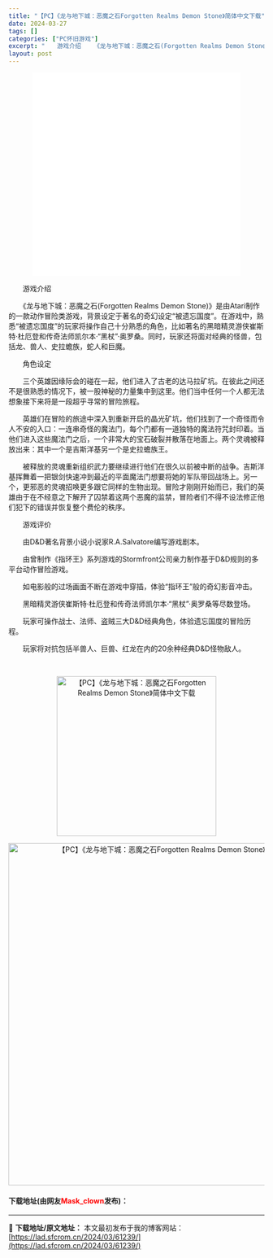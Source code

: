 ```yaml
---
title: "【PC】《龙与地下城：恶魔之石Forgotten Realms Demon Stone》简体中文下载"
date: 2024-03-27
tags: []
categories: ["PC怀旧游戏"]
excerpt: "　　游戏介绍 　　《龙与地下城：恶魔之石(Forgotten Realms Demon Stone)》是由Atari制作的一款动作冒险类游戏，背景设定于著名的奇幻设定&ldquo;被遗忘国度&rdquo;。在游戏中，熟悉&ldquo;被遗忘国度&rdquo;的玩家将操作自己十分熟悉的角色，比如著名的&hellip;"
layout: post
---
```


 <p style="text-align: center;"><iframe allowfullscreen="true" border="0" frameborder="0" framespacing="0" height="400" scrolling="no" src="//player.bilibili.com/player.html?aid=14424622&amp;bvid=BV17x411s7E2&amp;cid=23540440&amp;page=1" width="410"></iframe></p> <p>　　游戏介绍</p> <p>　　《龙与地下城：恶魔之石(Forgotten Realms Demon Stone)》是由Atari制作的一款动作冒险类游戏，背景设定于著名的奇幻设定&ldquo;被遗忘国度&rdquo;。在游戏中，熟悉&ldquo;被遗忘国度&rdquo;的玩家将操作自己十分熟悉的角色，比如著名的黑暗精灵游侠崔斯特&middot;杜厄登和传奇法师凯尔本&middot;&ldquo;黑杖&rdquo;&middot;奥罗桑。同时，玩家还将面对经典的怪兽，包括龙、兽人、史拉蟾族，蛇人和巨魔。</p> <p>　　角色设定</p> <p>　　三个英雄因缘际会的碰在一起，他们进入了古老的达马拉矿坑。在彼此之间还不是很熟悉的情况下，被一股神秘的力量集中到这里。他们当中任何一个人都无法想象接下来将是一段超乎寻常的冒险旅程。</p> <p>　　英雄们在冒险的旅途中深入到重新开启的晶光矿坑，他们找到了一个奇怪而令人不安的入口：一连串奇怪的魔法门，每个门都有一道独特的魔法符咒封印着。当他们进入这些魔法门之后，一个非常大的宝石破裂并散落在地面上。两个灵魂被释放出来：其中一个是吉斯洋基另一个是史拉蟾族王。</p> <p>　　被释放的灵魂重新组织武力要继续进行他们在很久以前被中断的战争。吉斯洋基挥舞着一把银剑快速冲到最近的平面魔法门想要将她的军队带回战场上。另一个，更邪恶的灵魂招唤更多跟它同样的生物出现。冒险才刚刚开始而已，我们的英雄由于在不经意之下解开了囚禁着这两个恶魔的监禁，冒险者们不得不设法修正他们犯下的错误并恢复整个费伦的秩序。</p> <p>　　游戏评价</p> <p>　　由D&amp;D著名背景小说小说家R.A.Salvatore编写游戏剧本。</p> <p>　　由曾制作《指环王》系列游戏的Stormfront公司亲力制作基于D&amp;D规则的多平台动作冒险游戏。</p> <p>　　如电影般的过场画面不断在游戏中穿插，体验&ldquo;指环王&rdquo;般的奇幻影音冲击。</p> <p>　　黑暗精灵游侠崔斯特&middot;杜厄登和传奇法师凯尔本&middot;&ldquo;黑杖&rdquo;&middot;奥罗桑等尽数登场。</p> <p>　　玩家可操作战士、法师、盗贼三大D&amp;D经典角色，体验遗忘国度的冒险历程。</p> <p>　　玩家将对抗包括半兽人、巨兽、红龙在内的20余种经典D&amp;D怪物敌人。</p> <p>&nbsp;</p> <p align="center"><img align="" border="0" src="https://lad.sfcrom.cn/wp-content/uploads/2024/03/20240327_6604389ce3d33.jpg" width="314" alt="【PC】《龙与地下城：恶魔之石Forgotten Realms Demon Stone》简体中文下载" /></p> <p align="center"><img align="" border="0" src="https://lad.sfcrom.cn/wp-content/uploads/2024/03/20240327_6604389d6978e.jpg" width="673" alt="【PC】《龙与地下城：恶魔之石Forgotten Realms Demon Stone》简体中文下载" /></p> <p><h4>下载地址(由网友<font color="red">Mask_clown</font>发布)：</h4></p> 

---
📖 **下载地址/原文地址：** 本文最初发布于我的博客网站：[https://lad.sfcrom.cn/2024/03/61239/](https://lad.sfcrom.cn/2024/03/61239/)
